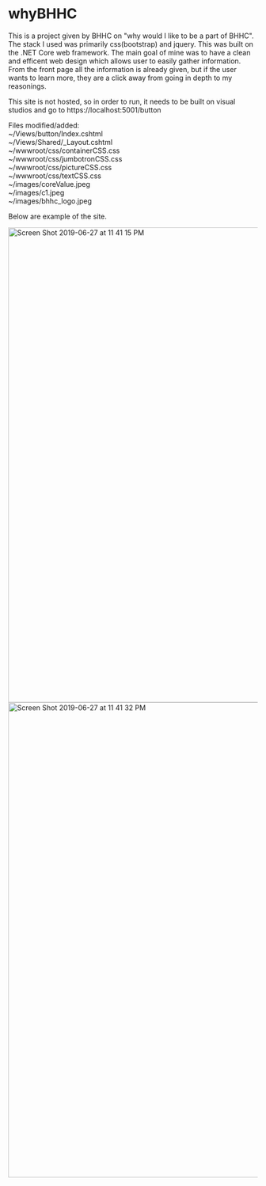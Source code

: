 # whyBHHC

This is a project given by BHHC on "why would I like to be a part of BHHC". The stack I used was primarily css(bootstrap) and jquery. This was built on the .NET Core web framework. The main goal of mine was to have a clean and efficent web design which allows user to easily gather information. From the front page all the information is already given, but if the user wants to learn more, they are a click away from going in depth to my reasonings.

This site is not hosted, so in order to run, it needs to be built on visual studios and go to https://localhost:5001/button

Files modified/added: <br/>
~/Views/button/Index.cshtml  <br/>
~/Views/Shared/_Layout.cshtml <br/>
~/wwwroot/css/containerCSS.css <br/>
~/wwwroot/css/jumbotronCSS.css <br/>
~/wwwroot/css/pictureCSS.css <br/>
~/wwwroot/css/textCSS.css <br/>
~/images/coreValue.jpeg <br/>
~/images/c1.jpeg <br/>
~/images/bhhc_logo.jpeg <br/>



Below are example of the site.

<img width="960" alt="Screen Shot 2019-06-27 at 11 41 15 PM" src="https://user-images.githubusercontent.com/52301115/60322792-300d3880-9935-11e9-923c-fdf9f7c15961.png">
<img width="960" alt="Screen Shot 2019-06-27 at 11 41 32 PM" src="https://user-images.githubusercontent.com/52301115/60322869-62b73100-9935-11e9-9b2e-632230a4a951.png">
